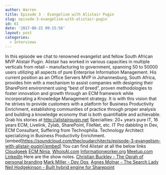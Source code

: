 ```yaml
---
author: Warren
title: Episode 3 - Evangelism with Alistair Pugin
slug: episode-3-evangelism-with-alistair-pugin
id: 61
date: '2017-08-22 09:15:56'
layout: post
categories:
  - Interviews
---
```


In this episode we chat to renowned evangelist and fellow South African MVP Alistair Pugin. Alistair has worked in various capacities in multiple verticals from retail – manufacturing to government, spanning 50 to 50000 users utilizing all aspects of pure Enterprise Information Management. His current position as an Office Servers MVP in Johannesburg, South Africa, provides him with a mechanism to assist companies with designing their SharePoint environment using “best of breed”, proven methodologies to foster innovation and growth through an ECM framework while incorporating a Knowledge Management strategy. It is with this vision that he strives to provide customers with a platform for Business Productivity Enrichment, establishing communities of practice through proper analysis and building a knowledge economy that is both quantifiable and achievable. Grab his stories at http://alistairpugin.net Specialties: 20+ years pure IT, 16 years ECM, Livelink, Zylab, SharePoint, FileNet, etc. IT Pro dabbling in Dev, ECM Consultant, Suffering from Technophilia. Technology Architect specializing in Business Productivity Enrichment. [embed]https://soundcloud.com/thecloudarchitects/episode-3-evangelism-with-alistair-pugin[/embed] You can find Alistair at all the below links [Cloudgeek](https://thecloudgeek.co.za) [ECM Ninja ](http://www.ecmninja.co.za) [WhoisAl.com](http://whoisal.com) [Informationworker.org](http://iwsa.co.za/shortcode-team.html) [Meetup.com](https://www.meetup.com) [LinkedIn](https://www.linkedin.com/in/alistairpugin/) Here are the show notes. [Christian Buckley - The Oprah of personal branding](https://twitter.com/buckleyplanet) [Mark Miller - Dev Ops ](https://twitter.com/buckleyplanet) [Agnes Molnar - The Search Lady](https://www.linkedin.com/in/molnaragnes?ppe=1) [Neil Hodgekinson - Built hybrid engine for Sharepoint](https://www.linkedin.com/in/neilhodgkinson/?ppe=1)